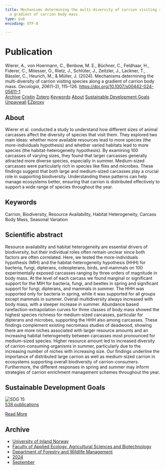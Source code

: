 ```yaml
---
title: Mechanisms determining the multi-diversity of carrion visiting species along
  a gradient of carrion body mass
type: pub
encoding: UTF-8

---
```

<h1>Publication</h1>
<article id="csl-bib-container-RTSY9Y6D" class="csl-bib-container">
  <div class="csl-bib-body"> <div class="csl-entry">Wierer, A., von Hoermann, C., Benbow, M. E., Büchner, C., Feldhaar, H., Fiderer, C., Mitesser, O., Rietz, J., Schlüter, J., Zeitzler, J., Lackner, T., Bässler, C., Heurich, M., &#38; Müller, J. (2024). Mechanisms determining the multi-diversity of carrion visiting species along a gradient of carrion body mass. <i>Oecologia</i>, <i>206</i>(1–2), 115–126. <a href="https://doi.org/10.1007/s00442-024-05611-1">https://doi.org/10.1007/s00442-024-05611-1</a></div> </div>
  <div class="csl-bib-buttons">
    <a href="#taxonomy-article-RTSY9Y6D" alt="archive" class="csl-bib-button">Archive</a>
    <a href="https://app.cristin.no/results/show.jsf?id=2300388" alt="Cristin" class="csl-bib-button">Cristin</a>
    <a href="http://zotero.org/groups/5881554/items/RTSY9Y6D" alt="Zotero" class="csl-bib-button">Zotero</a>
    <a href="#keywords-article-RTSY9Y6D" alt="keywords" class="csl-bib-button">Keywords</a>
    <a href="#about-article-RTSY9Y6D" alt="about_pub" class="csl-bib-button">About</a>
    <a href="#sdg-article-RTSY9Y6D" alt="sdg" class="csl-bib-button">Sustainable Development Goals</a>
    <a href="https://doi.org/10.1007/s00442-024-05611-1" alt="Unpaywall" class="csl-bib-button">Unpaywall</a>
    <a href="https://doi.org/10.1007/s00442-024-05611-1" alt="EZproxy" class="csl-bib-button">EZproxy</a>
  </div>
  <div id="csl-bib-meta-container-RTSY9Y6D"></div>
</article>
<div id="csl-bib-meta-RTSY9Y6D" class="csl-bib-meta">
  <article id="about-article-RTSY9Y6D" class="about_pub-article">
    <h1>About</h1>
    Wierer et al. conducted a study to understand how different sizes of animal carcasses affect the diversity of species that visit them. They explored two main ideas: whether more available resources lead to more species (the more-individuals hypothesis) and whether varied habitats lead to more species (the habitat-heterogeneity hypothesis). By examining 100 carcasses of varying sizes, they found that larger carcasses generally attracted more diverse species, especially in summer. Medium-sized carcasses were particularly rich in species like flies and microbes. These findings suggest that both large and medium-sized carcasses play a crucial role in supporting biodiversity. Understanding these patterns can help manage ecosystems better, ensuring that carrion is distributed effectively to support a wide range of species throughout the year.
  </article>
  <article id="keywords-article-RTSY9Y6D" class="keywords-article">
    <h1>Keywords</h1>
    Carrion, Biodiversity, Resource Availability, Habitat Heterogeneity, Carcass Body Mass, Seasonal Variation
  </article>
  <article id="abstract-article-RTSY9Y6D" class="abstract-article">
    <h1>Scientific abstract</h1>
    Resource availability and habitat heterogeneity are essential drivers of biodiversity, but their individual roles often remain unclear since both factors are often correlated. Here, we tested the more-individuals hypothesis (MIH) and the habitat-heterogeneity hypothesis (HHH) for bacteria, fungi, dipterans, coleopterans, birds, and mammals on 100 experimentally exposed carcasses ranging by three orders of magnitude in body mass. At the level of each carcass we found marginal or significant support for the MIH for bacteria, fungi, and beetles in spring and significant support for fungi, dipterans, and mammals in summer. The HHH was supported only for bacteria in spring, while it was supported for all groups except mammals in summer. Overall multidiversity always increased with body mass, with a steeper increase in summer. Abundance based rarefaction-extrapolation curves for three classes of body mass showed the highest species richness for medium-sized carcasses, particular for dipterans and microbes, supporting the HHH also among carcasses. These findings complement existing necromass studies of deadwood, showing there are more niches associated with larger resource amounts and an increasing habitat heterogeneity between carcasses most pronounced for medium-sized species. Higher resource amount led to increased diversity of carrion-consuming organisms in summer, particularly due to the increasing number of niches with increasing size. Our findings underline the importance of distributed large carrion as well as medium-sized carrion in ecosystems supporting overall biodiversity of carrion-consumers. Furthermore, the different responses in spring and summer may inform strategies of carrion enrichment management schemes throughout the year.
  </article>
  <article id="sdg-article-RTSY9Y6D" class="sdg-article">
    <h1>Sustainable Development Goals</h1>
    <div class="sdg-container"><div id="sdg15" class="sdg">
        <img src="{{< params subfolder >}}images/sdg/sdg15_en.png" class="image" alt="SDG 15">
        <div class="sdg-overlay">
          <a href="/en/archive/?key=?sdg=15#archive" class="sdg-publication-count"><span>538</span> publications</a>
          <p><a href="https://sdgs.un.org/goals/goal15" class="sdg-read-more">Read More</a></p>
        </div>
      </div></div>
  </article>
  <article id="taxonomy-article-RTSY9Y6D" class="taxonomy-article">
    <h1>Archive</h1>
    <ul>
      <li>
        <a href="/en/archive/?key=3DCRN523">University of Inland Norway</a>
      </li>
      <li>
        <a href="/en/archive/?key=T77LXH6D">Faculty of Applied Ecology, Agricultural Sciences and Biotechnology</a>
      </li>
      <li>
        <a href="/en/archive/?key=7TRARPE3">Department of Forestry and Wildlife Management</a>
      </li>
      <li>
        <a href="/en/archive/?key=A4XX8HDP">2024</a>
      </li>
      <li>
        <a href="/en/archive/?key=9KU2PNPH">September</a>
      </li>
    </ul>
  </article>
</div>
